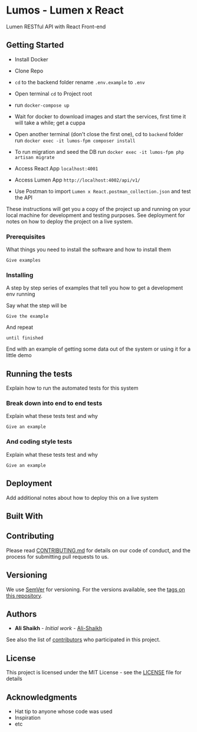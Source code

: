 # Lumos - Lumen x React

Lumen RESTful API with React Front-end

## Getting Started

* Install Docker
* Clone Repo
* `cd` to the backend folder rename `.env.example` to `.env`
* Open terminal `cd` to Project root
* run `docker-compose up`
* Wait for docker to download images and start the services, first time it will take a while; get a cuppa
* Open another terminal (don't close the first one), cd to `backend` folder run `docker exec -it lumos-fpm composer install`
* To run migration and seed the DB run `docker exec -it lumos-fpm php artisan migrate`

* Access React App `localhost:4001`
* Access Lumen App `http://localhost:4002/api/v1/`

* Use Postman to import `Lumen x React.postman_collection.json` and test the API


These instructions will get you a copy of the project up and running on your local machine for development and testing purposes. See deployment for notes on how to deploy the project on a live system.

### Prerequisites

What things you need to install the software and how to install them

```
Give examples
```

### Installing

A step by step series of examples that tell you how to get a development env running

Say what the step will be

```
Give the example
```

And repeat

```
until finished
```

End with an example of getting some data out of the system or using it for a little demo

## Running the tests

Explain how to run the automated tests for this system

### Break down into end to end tests

Explain what these tests test and why

```
Give an example
```

### And coding style tests

Explain what these tests test and why

```
Give an example
```

## Deployment

Add additional notes about how to deploy this on a live system

## Built With

## Contributing

Please read [CONTRIBUTING.md](CONTRIBUTING.md) for details on our code of conduct, and the process for submitting pull requests to us.

## Versioning

We use [SemVer](http://semver.org/) for versioning. For the versions available, see the [tags on this repository](https://github.com/your/project/tags). 

## Authors

* **Ali Shaikh** - *Initial work* - [Ali-Shaikh](https://github.com/ali-shaikh)

See also the list of [contributors](https://github.com/your/project/contributors) who participated in this project.

## License

This project is licensed under the MIT License - see the [LICENSE](LICENSE) file for details

## Acknowledgments

* Hat tip to anyone whose code was used
* Inspiration
* etc